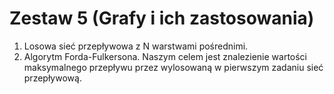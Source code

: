 
# Zestaw 5 (Grafy i ich zastosowania)
1. Losowa sieć przepływowa z N warstwami pośrednimi.
2. Algorytm Forda-Fulkersona. Naszym celem jest znalezienie wartości maksymalnego przepływu przez wylosowaną w pierwszym zadaniu sieć przepływową.
